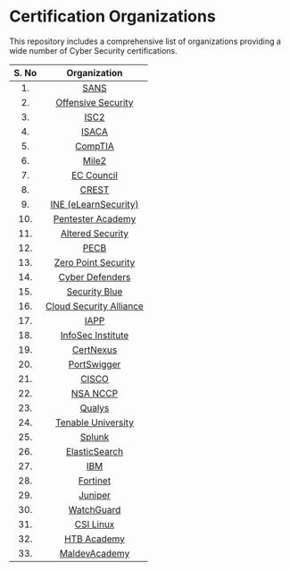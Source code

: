# Certification Organizations

This repository includes a comprehensive list of organizations providing a wide number of Cyber Security certifications. 

| S. No | Organization | 
| :------: | :--------: | 
| 1.    | [SANS](https://www.sans.org/) |
| 2.    | [Offensive Security](https://www.offsec.com/) |
| 3.    | [ISC2](https://www.isc2.org/) |
| 4.    | [ISACA](https://www.isaca.org/) | 
| 5.    | [CompTIA](https://www.comptia.org/) |
| 6.    | [Mile2](https://mile2.com/) | 
| 7.    | [EC Council](https://www.eccouncil.org/) | 
| 8.    | [CREST](https://www.crest-approved.org/) |
| 9.    | [INE (eLearnSecurity)](https://ine.com/) |
| 10.   | [Pentester Academy](https://www.pentesteracademy.com/) |
| 11.   | [Altered Security](https://www.alteredsecurity.com/) | 
| 12.   | [PECB](https://pecb.com/) | 
| 13.   | [Zero Point Security](https://www.zeropointsecurity.co.uk/) | 
| 14.   | [Cyber Defenders](https://cyberdefenders.org/) |
| 15.   | [Security Blue](https://securityblue.team/) | 
| 16.   | [Cloud Security Alliance](https://cloudsecurityalliance.org/) | 
| 17.   | [IAPP](https://iapp.org/) | 
| 18.   | [InfoSec Institute](https://www.infosecinstitute.com/) | 
| 19.   | [CertNexus](https://certnexus.com/) | 
| 20.   | [PortSwigger](https://portswigger.net/) | 
| 21.   | [CISCO](https://www.cisco.com/) |
| 22.   | [NSA NCCP](https://ncp-portal.eu/) |
| 23.   | [Qualys](https://www.qualys.com/) |
| 24.   | [Tenable University](https://www.tenable.com/education) |
| 25.   | [Splunk](https://www.splunk.com/)|
| 26.   | [ElasticSearch](https://www.elastic.co/)|
| 27.   | [IBM](https://www.ibm.com/training/)|
| 28.   | [Fortinet](https://training.fortinet.com/)|
| 29.   | [Juniper](https://www.juniper.net/us/en/training.html)|
| 30.   | [WatchGuard](https://www.watchguard.com/wgrd-training/overview) | 
| 31.   | [CSI Linux](https://training.csilinux.com/) |
| 32.   | [HTB Academy](https://academy.hackthebox.com/) |
| 33.   | [MaldevAcademy](https://maldevacademy.com) |
